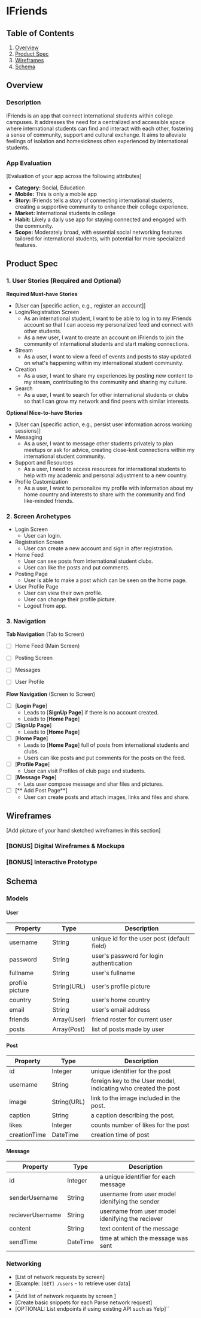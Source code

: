 # IFriends

## Table of Contents

1. [Overview](#Overview)
2. [Product Spec](#Product-Spec)
3. [Wireframes](#Wireframes)
4. [Schema](#Schema)

## Overview

### Description

IFriends is an app that connect international students within college campuses. It addresses the need for a centralized and accessible space where international students can find and interact with each other, fostering a sense of community, support and cultural exchange. It aims to alleviate feelings of isolation and homesickness often experienced by international students.

### App Evaluation

[Evaluation of your app across the following attributes]
- **Category:** Social, Education
- **Mobile:** This is only a mobile app
- **Story:**  IFriends tells a story of connecting international students, creating a supportive community to enhance their college experience.
- **Market:** International students in college
- **Habit:** Likely a daily use app for staying connected and engaged with the community.
- **Scope:** Moderately broad, with essential social networking features tailored for international students, with potential for more specialized features.

## Product Spec

### 1. User Stories (Required and Optional)

**Required Must-have Stories**

* [User can [specific action, e.g., register an account]]
* Login/Registration Screen
    * As an international student, I want to be able to log in to my IFriends account so that I can access my personalized feed and connect with other students.
    * As a new user, I want to create an account on IFriends to join the community of international students and start making connections.
* Stream
    * As a user, I want to view a feed of events and posts to stay updated on what's happening within my international student community.
* Creation
    * As a user, I want to share my experiences by posting new content to my stream, contributing to the community and sharing my culture.
* Search
    * As a user, I want to search for other international students or clubs so that I can grow my network and find peers with similar interests.
 

**Optional Nice-to-have Stories**

* [User can [specific action, e.g., persist user information across working sessions]]
* Messaging
    * As a user, I want to message other students privately to plan meetups or ask for advice, creating close-knit connections within my international student community.
* Support and Resources
    *  As a user, I need to access resources for international students to help with my academic and personal adjustment to a new country. 
*  Profile Customization
    *  As a user, I want to personalize my profile with information about my home country and interests to share with the community and find like-minded friends.

### 2. Screen Archetypes

* Login Screen
    * User can login.
* Registration Screen
    * User can create a new account and sign in after registration.
* Home Feed
    * User can see posts from international student clubs.
    * User can like the posts and put comments.
* Posting Page
    * User is able to make a post which can be seen on the home page.
* User Profile Page
    * User can view their own profile.
    * User can change their profile picture.
    * Logout from app.

### 3. Navigation

**Tab Navigation** (Tab to Screen)


- [ ] Home Feed (Main Screen)
- [ ] Posting Screen
- [ ] Messages
- [ ] User Profile


**Flow Navigation** (Screen to Screen)

- [ ] [**Login Page**]
  * Leads to [**SignUp Page**] if there is no account created.
  * Leads to [**Home Page**]
- [ ] [**SignUp Page**]
  * Leads to [**Home Page**]
- [ ] [**Home Page**]
  * Leads to [**Home Page**] full of posts from international students and clubs.
  * Users can like posts and put comments for the posts on the feed.
- [ ] [**Profile Page**]
  * User can visit Profiles of club page and students.
- [ ] [**Message Page**]
  * Lets user compose message and shar files and pictures.
- [ ] [** Add Post Page**]
  * User can create posts and attach images, links and files and share.

## Wireframes

[Add picture of your hand sketched wireframes in this section]

### [BONUS] Digital Wireframes & Mockups



### [BONUS] Interactive Prototype
<blockquote class="imgur-embed-pub" lang="en" data-id="a/2xHLx89" data-context="false" ><a href="//imgur.com/a/2xHLx89"></a></blockquote><script async src="//s.imgur.com/min/embed.js" charset="utf-8"></script>

## Schema 


### Models

#### User
| Property | Type   | Description                                  |
|----------|--------|----------------------------------------------|
| username | String | unique id for the user post (default field)   |
| password | String | user's password for login authentication      |
| fullname | String | user's fullname |
| profile picture | String(URL)    | user's profile picture |
| country | String | user's home country |
| email | String | user's email address |
| friends | Array(User) | friend roster for current user
| posts | Array(Post) | list of posts made by user|

#### Post
| Property | Type   | Description                                  |
|----------|--------|----------------------------------------------|
| id | Integer | unique identifier for the post  |
|username |String | foreign key to the User model, indicating who created the post
| image |String(URL) | link to the image included in the post. |
| caption | String | a caption describing the post. |
| likes| Integer | counts number of likes for the post |
| creationTime | DateTime | creation time of post |

#### Message
| Property | Type   | Description                                  |
|----------|--------|----------------------------------------------|
| id | Integer | a unique identifier for each message |
| senderUsername | String | username from user model idenifying the sender |
| recieverUsername | String | username from user model idenifying the reciever |
| content | String | text content of the message |
| sendTime | DateTime | time at which the message was sent |




### Networking

- [List of network requests by screen]
- [Example: `[GET] /users` - to retrieve user data]
- ...
- [Add list of network requests by screen ]
- [Create basic snippets for each Parse network request]
- [OPTIONAL: List endpoints if using existing API such as Yelp]``
